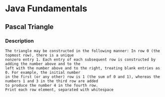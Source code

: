 # Java Fundamentals

## Pascal Triangle

### Description
    The triangle may be constructed in the following manner: In row 0 (the topmost row), there is a unique
    nonzero entry 1. Each entry of each subsequent row is constructed by adding the number above and to the
    left with the number above and to the right, treating blank entries as 0. For example, the initial number
    in the first (or any other) row is 1 (the sum of 0 and 1), whereas the numbers 1 and 3 in the third row are added
    to produce the number 4 in the fourth row.
    Print each row element, separated with whitespace
